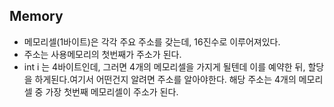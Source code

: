 ## Memory
- 메모리셀(1바이트)은 각각 주요 주소를 갖는데, 16진수로 이루어져있다.
- 주소는 사용메모리의 첫번째가 주소가 된다.
- int i 는 4바이트인데, 그러면 4개의 메모리셀을 가지게 될텐데 이를 예약한 뒤, 할당을 하게된다.여기서 어떤건지 알려면 주소를 알아야한다. 해당 주소는 4개의 메모리셀 중 가장 첫번째 메모리셀이 주소가 된다. 